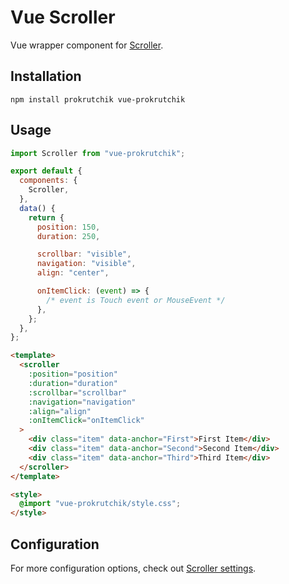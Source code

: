 # Vue Scroller

Vue wrapper component for [Scroller](https://github.com/bespoyasov/scroller).

## Installation

`npm install prokrutchik vue-prokrutchik`

## Usage

```js
import Scroller from "vue-prokrutchik";

export default {
  components: {
    Scroller,
  },
  data() {
    return {
      position: 150,
      duration: 250,

      scrollbar: "visible",
      navigation: "visible",
      align: "center",

      onItemClick: (event) => {
        /* event is Touch event or MouseEvent */
      },
    };
  },
};
```

```html
<template>
  <scroller
    :position="position"
    :duration="duration"
    :scrollbar="scrollbar"
    :navigation="navigation"
    :align="align"
    :onItemClick="onItemClick"
  >
    <div class="item" data-anchor="First">First Item</div>
    <div class="item" data-anchor="Second">Second Item</div>
    <div class="item" data-anchor="Third">Third Item</div>
  </scroller>
</template>

<style>
  @import "vue-prokrutchik/style.css";
</style>
```

## Configuration

For more configuration options, check out [Scroller settings](https://github.com/bespoyasov/scroller#configuration).
